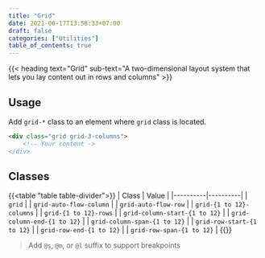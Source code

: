 ```yaml
---
title: "Grid"
date: 2021-06-17T13:58:33+07:00
draft: false
categories: ["Utilities"]
table_of_contents: true
---
```


{{< heading text="Grid" sub-text="A two-dimensional layout system that lets you lay content out in rows and columns" >}}

## Usage

Add `grid-*` class to an element where `grid` class is located.

``` html
<div class="grid grid-3-columns">
    <!-- Your content ->
</div>
```

## Classes

{{<table "table table-divider">}}
| Class | Value |
|----------|----------|
| `grid` |
| `grid-auto-flow-column` |
| `grid-auto-flow-row` |
| `grid-{1 to 12}-columns` |
| `grid-{1 to 12}-rows` |
| `grid-column-start-{1 to 12}` |
| `grid-column-end-{1 to 12}` |
| `grid-column-span-{1 to 12}` |
| `grid-row-start-{1 to 12}` |
| `grid-row-end-{1 to 12}` |
| `grid-row-span-{1 to 12}` |
{{</table>}}

> Add `@s`, `@m`, or `@l` suffix to support breakpoints